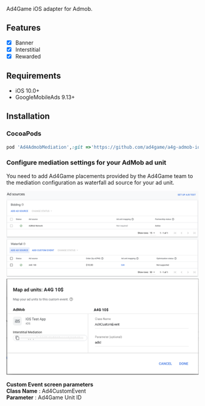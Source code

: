 Ad4Game iOS adapter for Admob.

## Features
- [x] Banner
- [x] Interstitial
- [x] Rewarded
 
## Requirements

- iOS 10.0+
- GoogleMobileAds 9.13+

## Installation

### CocoaPods

```ruby
pod 'Ad4AdmobMediation',:git =>'https://github.com/ad4game/a4g-admob-ios.git'
```

### Configure mediation settings for your AdMob ad unit

You need to add Ad4Game placements provided by the Ad4Game team to the mediation configuration as waterfall ad source for your ad unit.

![Waterfall Ad Source](./1679651879220.png)
![Custom Event](./20230407-194253.png)

**Custom Event screen parameters**<br />
**Class Name** : Ad4CustomEvent<br />
**Parameter** : Ad4Game Unit ID<br />